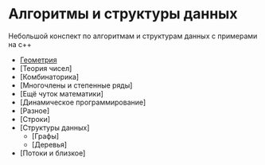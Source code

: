 # Алгоритмы и структуры данных
Небольшой конспект по алгоритмам и структурам данных с примерами на c++

 - [Геометрия](geometry.md)
 - [Теория чисел]
 - [Комбинаторика]
 - [Многочлены и степенные ряды]
 - [Ещё чуток математики]
 - [Динамическое программирование]
 - [Разное]
 - [Строки]
 - [Структуры данных]
 	- [Графы]
 	- [Деревья]
 - [Потоки и близкое]	
